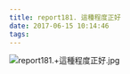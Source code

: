 ```yaml
---
title: report181. 這種程度正好
date: 2017-06-15 10:14:46
tags:
---
```

![report181.+這種程度正好.jpg](https://i.loli.net/2017/09/15/59bbb41345571.jpg)
